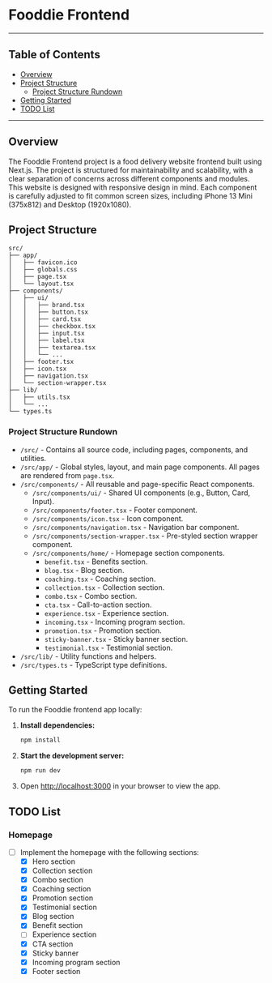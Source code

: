 # Fooddie Frontend

---

## Table of Contents

- [Overview](#overview)
- [Project Structure](#project-structure)
  - [Project Structure Rundown](#project-structure-rundown)
- [Getting Started](#getting-started)
- [TODO List](#todo-list)

---

## Overview

The Fooddie Frontend project is a food delivery website frontend built using Next.js. The project is structured for maintainability and scalability, with a clear separation of concerns across different components and modules.  
This website is designed with responsive design in mind. Each component is carefully adjusted to fit common screen sizes, including iPhone 13 Mini (375x812) and Desktop (1920x1080).

## Project Structure

```
src/
├── app/
│   ├── favicon.ico
│   ├── globals.css
│   ├── page.tsx
│   └── layout.tsx
├── components/
│   ├── ui/
│   │   ├── brand.tsx
│   │   ├── button.tsx
│   │   ├── card.tsx
│   │   ├── checkbox.tsx
│   │   ├── input.tsx
│   │   ├── label.tsx
│   │   ├── textarea.tsx
│   │   └── ...
│   ├── footer.tsx
│   ├── icon.tsx
│   ├── navigation.tsx
│   └── section-wrapper.tsx
├── lib/
│   ├── utils.tsx
│   └── ...
└── types.ts
```

### Project Structure Rundown

- `/src/` - Contains all source code, including pages, components, and utilities.
- `/src/app/` - Global styles, layout, and main page components. All pages are rendered from `page.tsx`.
- `/src/components/` - All reusable and page-specific React components.
  - `/src/components/ui/` - Shared UI components (e.g., Button, Card, Input).
  - `/src/components/footer.tsx` - Footer component.
  - `/src/components/icon.tsx` - Icon component.
  - `/src/components/navigation.tsx` - Navigation bar component.
  - `/src/components/section-wrapper.tsx` - Pre-styled section wrapper component.
  - `/src/components/home/` - Homepage section components.
    - `benefit.tsx` - Benefits section.
    - `blog.tsx` - Blog section.
    - `coaching.tsx` - Coaching section.
    - `collection.tsx` - Collection section.
    - `combo.tsx` - Combo section.
    - `cta.tsx` - Call-to-action section.
    - `experience.tsx` - Experience section.
    - `incoming.tsx` - Incoming program section.
    - `promotion.tsx` - Promotion section.
    - `sticky-banner.tsx` - Sticky banner section.
    - `testimonial.tsx` - Testimonial section.
- `/src/lib/` - Utility functions and helpers.
- `/src/types.ts` - TypeScript type definitions.

## Getting Started

To run the Fooddie frontend app locally:

1. **Install dependencies:**
   ```bash
   npm install
   ```
2. **Start the development server:**
   ```bash
   npm run dev
   ```
3. Open [http://localhost:3000](http://localhost:3000) in your browser to view the app.

## TODO List

### Homepage

- [ ] Implement the homepage with the following sections:
  - [x] Hero section
  - [x] Collection section
  - [x] Combo section
  - [x] Coaching section
  - [x] Promotion section
  - [x] Testimonial section
  - [x] Blog section
  - [x] Benefit section
  - [ ] Experience section
  - [x] CTA section
  - [x] Sticky banner
  - [x] Incoming program section
  - [x] Footer section
